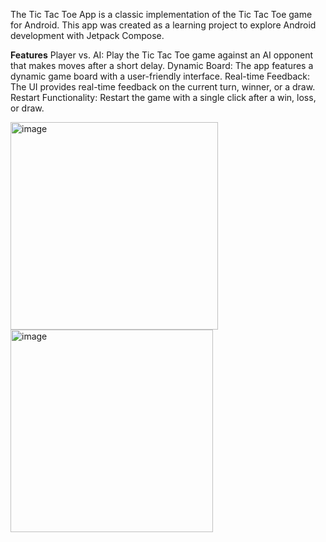 The Tic Tac Toe App is a classic implementation of the Tic Tac Toe game for Android. This app was created as a learning project to explore Android development with Jetpack Compose.

**Features**
Player vs. AI: Play the Tic Tac Toe game against an AI opponent that makes moves after a short delay.
Dynamic Board: The app features a dynamic game board with a user-friendly interface.
Real-time Feedback: The UI provides real-time feedback on the current turn, winner, or a draw.
Restart Functionality: Restart the game with a single click after a win, loss, or draw.

<img width="332" alt="image" src="https://github.com/maria-iulia-severin/tic-tac-toe/assets/55393346/1e155778-b67b-472c-914b-baa0ad5cbcf3">
<img width="324" alt="image" src="https://github.com/maria-iulia-severin/tic-tac-toe/assets/55393346/007e513e-6863-4fde-a631-66235413b6a6">
